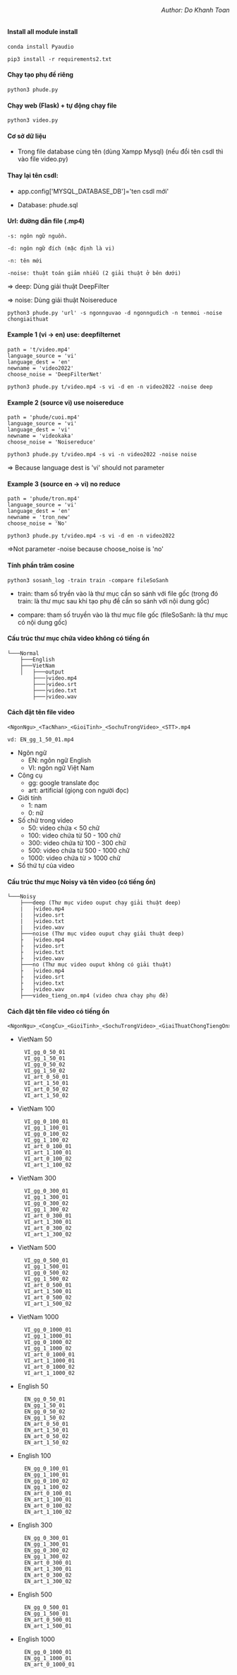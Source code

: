 <h6 align="right">Author: Do Khanh Toan </h6>

#### Install all module install 

    conda install Pyaudio

    pip3 install -r requirements2.txt

#### Chạy tạo phụ đề riêng

    python3 phude.py

#### Chạy web (Flask) + tự động chạy file

    python3 video.py
#### Cơ sở dữ liệu

- Trong file database cùng tên (dùng Xampp Mysql) (nếu đổi tên csdl thì vào file video.py)

#### Thay lại tên csdl:

- app.config['MYSQL_DATABASE_DB']='ten csdl mới'

- Database: phude.sql


#### Url: đường đẫn file (.mp4) 

    -s: ngôn ngữ nguồn.

    -d: ngôn ngữ đích (mặc định là vi)

    -n: tên mới

    -noise: thuật toán giảm nhiễu (2 giải thuật ở bên dưới)

=> deep: Dùng giải thuật DeepFilter

=> noise: Dùng giải thuật Noisereduce

    python3 phude.py 'url' -s ngonnguvao -d ngonngudich -n tenmoi -noise chongiaithuat

#### Example 1 (vi -> en) use: deepfilternet

    path = 't/video.mp4'
    language_source = 'vi'
    language_dest = 'en'
    newname = 'video2022'
    choose_noise = 'DeepFilterNet'

<!-- End  -->

    python3 phude.py t/video.mp4 -s vi -d en -n video2022 -noise deep

#### Example 2 (source vi) use noisereduce

    path = 'phude/cuoi.mp4'
    language_source = 'vi'
    language_dest = 'vi'
    newname = 'videokaka'
    choose_noise = 'Noisereduce'

<!-- End  -->
    python3 phude.py t/video.mp4 -s vi -n video2022 -noise noise

=> Because language dest is 'vi' should not parameter

<!-- End  -->

#### Example 3 (source en -> vi) no reduce

    path = 'phude/tron.mp4'
    language_source = 'vi'
    language_dest = 'en'
    newname = 'tron_new'
    choose_noise = 'No'
<!-- End  -->
    python3 phude.py t/video.mp4 -s vi -d en -n video2022

=>Not parameter -noise because choose_noise is 'no'

#### Tính phần trăm cosine

    python3 sosanh_log -train train -compare fileSoSanh

- train: tham số tryền vào là thư mục cần so sánh với file gốc (trong đó train: là thư mục sau khi tạo phụ đề cần so sánh với nội dung gốc)

- compare: tham số truyền vào là thư mục file gốc (fileSoSanh: là thư mục có nội dung gốc)




#### Cấu trúc thư mục chứa video không có tiếng ồn

    └───Normal
        ├───English
        ├───VietNam
        │   ├───output
            ├───├video.mp4
            ├───├video.srt
            ├───├video.txt
            ├───├video.wav
#### Cách đặt tên file video
    <NgonNgu>_<TacNhan>_<GioiTinh>_<SochuTrongVideo>_<STT>.mp4

    vd: EN_gg_1_50_01.mp4
- Ngôn ngữ
    + EN: ngôn ngữ English  
    + VI: ngôn ngữ Việt Nam
- Công cụ
    + gg: google translate đọc
    + art: artificial (giọng con người đọc)
- Giới tính
    + 1: nam
    + 0: nữ
- Số chữ trong video
    + 50: video chứa < 50 chữ
    + 100: video chứa từ 50 - 100 chữ
    + 300: video chứa từ 100 - 300 chữ
    + 500: video chứa từ 500 - 1000 chữ
    + 1000: video chứa từ > 1000 chữ
- Số thứ tự của video





#### Cấu trúc thư mục Noisy và tên video (có tiếng ồn)
    └───Noisy
        ├───deep (Thư mục video ouput chạy giải thuật deep)
        |   ├video.mp4
        |   ├video.srt
        |   ├video.txt
        |   ├video.wav 
        ├───noise (Thư mục video ouput chạy giải thuật deep)
        ├   ├video.mp4
        ├   ├video.srt
        ├   ├video.txt
        ├   ├video.wav 
        ├───no (Thư mục video ouput không có giải thuật)
        ├   ├video.mp4
        ├   ├video.srt
        ├   ├video.txt
        ├   ├video.wav 
        ├───video_tieng_on.mp4 (video chưa chạy phụ đề)
             
#### Cách đặt tên file video có tiếng ồn
    <NgonNgu>_<CongCu>_<GioiTinh>_<SochuTrongVideo>_<GiaiThuatChongTiengOn>_<LoaiTiengOn>_<STT>.mp4
    
- VietNam 50

        VI_gg_0_50_01
        VI_gg_1_50_01
        VI_gg_0_50_02
        VI_gg_1_50_02
        VI_art_0_50_01
        VI_art_1_50_01
        VI_art_0_50_02
        VI_art_1_50_02

- VietNam 100

        VI_gg_0_100_01  
        VI_gg_1_100_01
        VI_gg_0_100_02
        VI_gg_1_100_02
        VI_art_0_100_01
        VI_art_1_100_01
        VI_art_0_100_02
        VI_art_1_100_02

- VietNam 300

        VI_gg_0_300_01
        VI_gg_1_300_01
        VI_gg_0_300_02
        VI_gg_1_300_02
        VI_art_0_300_01
        VI_art_1_300_01
        VI_art_0_300_02
        VI_art_1_300_02

- VietNam 500

        VI_gg_0_500_01
        VI_gg_1_500_01
        VI_gg_0_500_02
        VI_gg_1_500_02
        VI_art_0_500_01
        VI_art_1_500_01
        VI_art_0_500_02
        VI_art_1_500_02

- VietNam 1000

        VI_gg_0_1000_01
        VI_gg_1_1000_01
        VI_gg_0_1000_02
        VI_gg_1_1000_02
        VI_art_0_1000_01
        VI_art_1_1000_01
        VI_art_0_1000_02
        VI_art_1_1000_02

- English 50

        EN_gg_0_50_01
        EN_gg_1_50_01
        EN_gg_0_50_02
        EN_gg_1_50_02
        EN_art_0_50_01
        EN_art_1_50_01
        EN_art_0_50_02
        EN_art_1_50_02

- English 100

        EN_gg_0_100_01
        EN_gg_1_100_01
        EN_gg_0_100_02
        EN_gg_1_100_02
        EN_art_0_100_01
        EN_art_1_100_01
        EN_art_0_100_02
        EN_art_1_100_02

- English 300

        EN_gg_0_300_01
        EN_gg_1_300_01
        EN_gg_0_300_02
        EN_gg_1_300_02
        EN_art_0_300_01
        EN_art_1_300_01
        EN_art_0_300_02
        EN_art_1_300_02

- English 500

        EN_gg_0_500_01
        EN_gg_1_500_01
        EN_art_0_500_01
        EN_art_1_500_01

- English 1000

        EN_gg_0_1000_01
        EN_gg_1_1000_01
        EN_art_0_1000_01
<!-- End  -->
